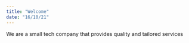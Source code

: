 ```yaml
---
title: "Welcome"
date: "16/10/21"
---
```

We are a small tech company that provides quality and tailored services